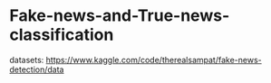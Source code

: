 # Fake-news-and-True-news-classification
datasets:
https://www.kaggle.com/code/therealsampat/fake-news-detection/data
